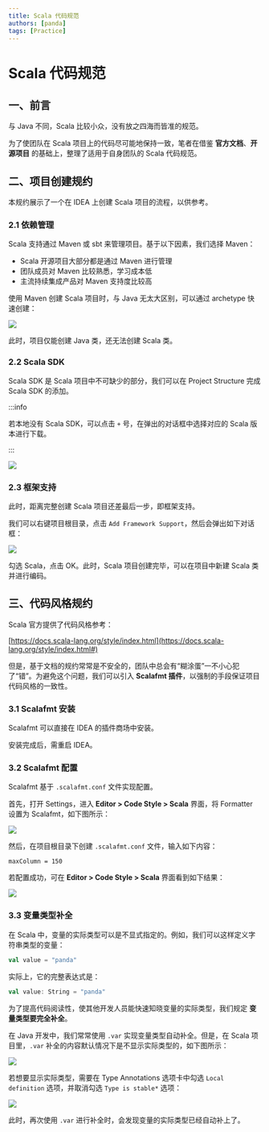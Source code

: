```yaml
---
title: Scala 代码规范
authors: [panda]
tags: [Practice]
---
```


# Scala 代码规范

## 一、前言

与 Java 不同，Scala 比较小众，没有放之四海而皆准的规范。

为了使团队在 Scala 项目上的代码尽可能地保持一致，笔者在借鉴 **官方文档**、**开源项目** 的基础上，整理了适用于自身团队的 Scala 代码规范。

## 二、项目创建规约

本规约展示了一个在 IDEA 上创建 Scala 项目的流程，以供参考。

### 2.1 依赖管理

Scala 支持通过 Maven 或 sbt 来管理项目。基于以下因素，我们选择 Maven：

- Scala 开源项目大部分都是通过 Maven 进行管理
- 团队成员对 Maven 比较熟悉，学习成本低
- 主流持续集成产品对 Maven 支持度比较高

使用 Maven 创建 Scala 项目时，与  Java 无太大区别，可以通过 archetype 快速创建：

![](./image/new_project.png)

此时，项目仅能创建 Java 类，还无法创建 Scala 类。

###  2.2 Scala SDK

Scala SDK 是 Scala 项目中不可缺少的部分，我们可以在 Project Structure 完成 Scala SDK 的添加。

:::info

若本地没有 Scala SDK，可以点击 `+` 号，在弹出的对话框中选择对应的 Scala 版本进行下载。

:::

![](./image/scala_sdk.png)

### 2.3 框架支持

此时，距离完整创建 Scala 项目还差最后一步，即框架支持。

我们可以右键项目根目录，点击 `Add Framework Support`，然后会弹出如下对话框：

![](./image/framework_support.png)

勾选 Scala，点击 OK。此时，Scala 项目创建完毕，可以在项目中新建 Scala 类并进行编码。

## 三、代码风格规约

Scala 官方提供了代码风格参考：

[https://docs.scala-lang.org/style/index.html](https://docs.scala-lang.org/style/index.html#)

但是，基于文档的规约常常是不安全的，团队中总会有“糊涂蛋”一不小心犯了“错”。为避免这个问题，我们可以引入 **Scalafmt 插件**，以强制的手段保证项目代码风格的一致性。

### 3.1 Scalafmt 安装

Scalafmt 可以直接在 IDEA 的插件商场中安装。

安装完成后，需重启 IDEA。

### 3.2 Scalafmt 配置

Scalafmt 基于 `.scalafmt.conf` 文件实现配置。

首先，打开 Settings，进入 **Editor > Code Style > Scala** 界面，将 Formatter 设置为 Scalafmt，如下图所示：

![](./image/scalafmt.png)

然后，在项目根目录下创建 `.scalafmt.conf` 文件，输入如下内容：

```properties
maxColumn = 150
```

若配置成功，可在 **Editor > Code Style > Scala** 界面看到如下结果：

![](image/scalafmt_config.png)

### 3.3 变量类型补全

在 Scala 中，变量的实际类型可以是不显式指定的。例如，我们可以这样定义字符串类型的变量：

```scala
val value = "panda"
```

实际上，它的完整表达式是：

```scala
val value: String = "panda"
```

为了提高代码阅读性，使其他开发人员能快速知晓变量的实际类型，我们规定 **变量类型要完全补全**。

在 Java 开发中，我们常常使用 `.var` 实现变量类型自动补全。但是，在 Scala 项目里，`.var` 补全的内容默认情况下是不显示实际类型的，如下图所示：

![](image/auto_complete.png)

若想要显示实际类型，需要在 Type Annotations 选项卡中勾选 `Local definition` 选项，并取消勾选 `Type is stable*` 选项：

![](image/type_annotation.png)

此时，再次使用 `.var` 进行补全时，会发现变量的实际类型已经自动补上了。



